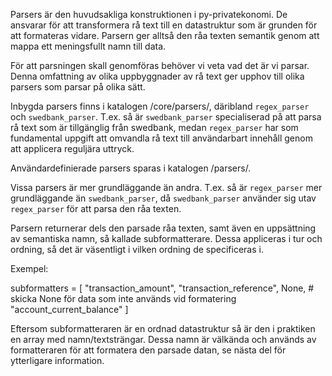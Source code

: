 Parsers är den huvudsakliga konstruktionen i py-privatekonomi. De ansvarar för att transformera rå text till en datastruktur som är grunden för att formateras vidare. Parsern ger alltså den råa texten semantik genom att mappa ett meningsfullt namn till data.

För att parsningen skall genomföras behöver vi veta vad det är vi parsar. Denna omfattning av olika uppbyggnader av rå text ger upphov till olika parsers som parsar på olika sätt.

Inbygda parsers finns i katalogen /core/parsers/, däribland `regex_parser` och `swedbank_parser`. T.ex. så är `swedbank_parser` specialiserad på att parsa rå text som är tillgänglig från swedbank, medan `regex_parser` har som fundamental uppgift att omvandla rå text till användarbart innehåll genom att applicera reguljära uttryck.

Användardefinierade parsers sparas i katalogen /parsers/.

Vissa parsers är mer grundläggande än andra. T.ex. så är `regex_parser` mer grundläggande än `swedbank_parser`, då `swedbank_parser` använder sig utav `regex_parser` för att parsa den råa texten.

Parsern returnerar dels den parsade råa texten, samt även en uppsättning av semantiska namn, så kallade subformatterare. Dessa appliceras i tur och ordning, så det är väsentligt i vilken ordning de specificeras i.

Exempel:

subformatters = [
    "transaction_amount",
    "transaction_reference",
    None, # skicka None för data som inte används vid formatering
    "account_current_balance"
]

Eftersom subformatteraren är en ordnad datastruktur så är den i praktiken en array med namn/textsträngar. Dessa namn är välkända och används av formatteraren för att formatera den parsade datan, se nästa del för ytterligare information.
